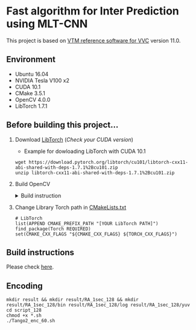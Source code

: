 # Fast algorithm for Inter Prediction using MLT-CNN 
This project is based on [VTM reference software for VVC](https://vcgit.hhi.fraunhofer.de/jvet/VVCSoftware_VTM) version 11.0.

## Environment
- Ubuntu 16.04
- NVIDIA Tesla V100 x2
- CUDA 10.1
- CMake 3.5.1
- OpenCV 4.0.0
- LibTorch 1.7.1

## Before building this project...
1. Download [LibTorch](https://pytorch.org/get-started/locally/) (*Check your CUDA version*)
	
	- Example for dowloading LibTorch with CUDA 10.1
	```
    wget https://download.pytorch.org/libtorch/cu101/libtorch-cxx11-abi-shared-with-deps-1.7.1%2Bcu101.zip
    unzip libtorch-cxx11-abi-shared-with-deps-1.7.1%2Bcu101.zip
    ```
2. Build OpenCV
	<details>
	<summary>Build instruction</summary>
    This instruction is from [sunkyoo's blog](https://sunkyoo.github.io/opencv4cvml/OpenCV4Linux.html).
    
    ```
    $ cd ~
	$ mkdir opencv
	$ cd opencv
    ```
    ```
    $ wget -O opencv-4.0.0.zip https://github.com/opencv/opencv/archive/4.0.0.zip
	$ wget -O opencv_contrib-4.0.0.zip https://github.com/opencv/opencv_contrib/archive/4.0.0.zip
    $ unzip opencv-4.0.0.zip
	$ unzip opencv_contrib-4.0.0.zip
    ```
    ```
    $ mkdir build
	$ cd build
    ```
    ```
    $ cmake \
        -D CMAKE_BUILD_TYPE=Release \
        -D CMAKE_INSTALL_PREFIX=/usr/local \
        -D BUILD_WITH_DEBUG_INFO=OFF \
        -D BUILD_EXAMPLES=ON \
        -D BUILD_opencv_python3=ON \
        -D INSTALL_PYTHON_EXAMPLES=ON \
        -D OPENCV_ENABLE_NONFREE=ON \
        -D OPENCV_EXTRA_MODULES_PATH=../opencv_contrib-4.0.0/modules \
        -D OPENCV_GENERATE_PKGCONFIG=ON \
        -D WITH_TBB=ON \
        ../opencv-4.0.0/
    ```
    You can see the message like this,
    ```
    - Configuring done
	-- Generating done
	-- Build files have been written to: /home/user/opencv/build
    ```
    Then
    ```
    $ make -j
    ```
    ```
    $ sudo make install
	$ sudo ldconfig
    ```
    ```
    $ pkg-config --list-all | grep opencv
	opencv4                        OpenCV - Open Source Computer Vision Library
    ```
    
    </details>
3. Change Library Torch path in [CMakeLists.txt](https://github.com/smu-ivpl/FastInterCU-VVC/blob/main/vtm-mlt-cpp/CMakeLists.txt#L58)

    ```
    # LibTorch
    list(APPEND CMAKE_PREFIX_PATH "[YOUR LibTorch PATH]")
    find_package(Torch REQUIRED)
    set(CMAKE_CXX_FLAGS "${CMAKE_CXX_FLAGS} ${TORCH_CXX_FLAGS}")
    ```


## Build instructions
Please check [here](https://vcgit.hhi.fraunhofer.de/jvet/VVCSoftware_VTM#build-instructions).

## Encoding
```
mkdir result && mkdir result/RA_1sec_128 && mkdir result/RA_1sec_128/bin result/RA_1sec_128/log result/RA_1sec_128/yuv
cd script_128
chmod +x *.sh
./Tango2_enc_60.sh
```
